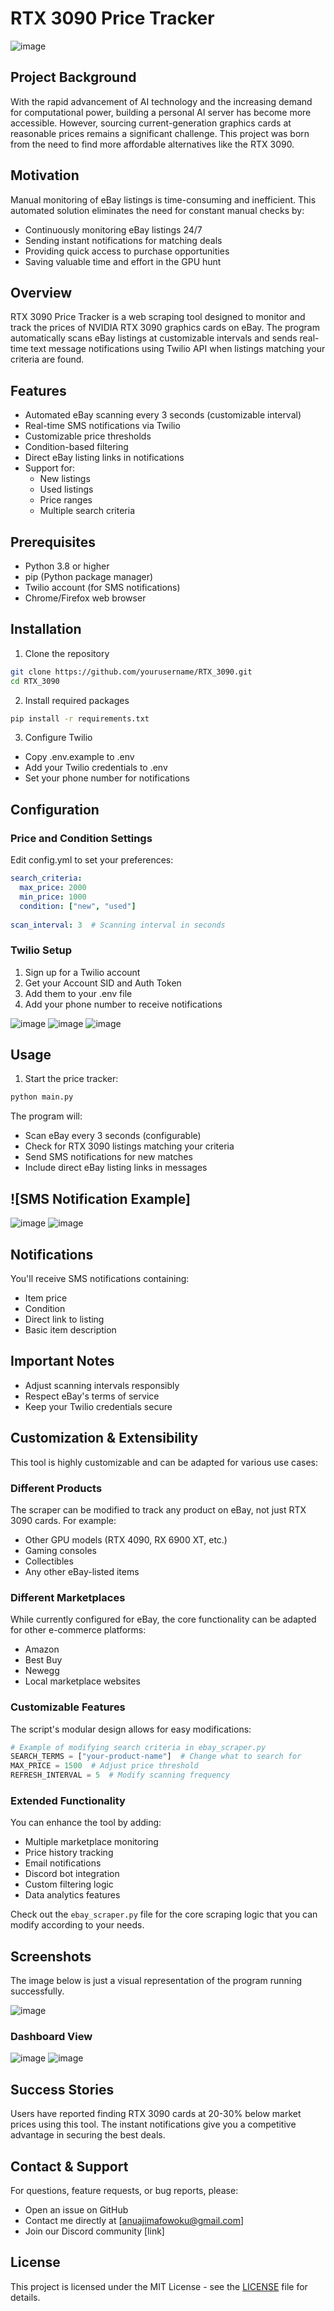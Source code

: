 # RTX 3090 Price Tracker

![image](https://github.com/user-attachments/assets/1fdf49e7-9de3-4847-a411-28b0e7d3ebdc)


## Project Background
With the rapid advancement of AI technology and the increasing demand for computational power, building a personal AI server has become more accessible. However, sourcing current-generation graphics cards at reasonable prices remains a significant challenge. This project was born from the need to find more affordable alternatives like the RTX 3090.


## Motivation
Manual monitoring of eBay listings is time-consuming and inefficient. This automated solution eliminates the need for constant manual checks by:
- Continuously monitoring eBay listings 24/7
- Sending instant notifications for matching deals
- Providing quick access to purchase opportunities
- Saving valuable time and effort in the GPU hunt

## Overview
RTX 3090 Price Tracker is a web scraping tool designed to monitor and track the prices of NVIDIA RTX 3090 graphics cards on eBay. The program automatically scans eBay listings at customizable intervals and sends real-time text message notifications using Twilio API when listings matching your criteria are found.


## Features
- Automated eBay scanning every 3 seconds (customizable interval)
- Real-time SMS notifications via Twilio
- Customizable price thresholds
- Condition-based filtering
- Direct eBay listing links in notifications
- Support for:
  - New listings
  - Used listings
  - Price ranges
  - Multiple search criteria

## Prerequisites
- Python 3.8 or higher
- pip (Python package manager)
- Twilio account (for SMS notifications)
- Chrome/Firefox web browser

## Installation

1. Clone the repository
```bash
git clone https://github.com/yourusername/RTX_3090.git
cd RTX_3090
```
2. Install required packages
```bash
pip install -r requirements.txt
```

3. Configure Twilio
- Copy .env.example to .env
- Add your Twilio credentials to .env
- Set your phone number for notifications

## Configuration
### Price and Condition Settings
Edit config.yml to set your preferences:

```yaml
search_criteria:
  max_price: 2000
  min_price: 1000
  condition: ["new", "used"]
  
scan_interval: 3  # Scanning interval in seconds
```

### Twilio Setup
1. Sign up for a Twilio account
2. Get your Account SID and Auth Token
3. Add them to your .env file
4. Add your phone number to receive notifications

![image](https://github.com/user-attachments/assets/41a1564a-77c0-4c16-b41f-0fc3a7dc7e7b)
![image](https://github.com/user-attachments/assets/72c4f8ac-a66d-4e26-80ff-3d5a0235a6da)
![image](https://github.com/user-attachments/assets/6970bfef-ab4d-4171-b091-470f07fa3ef2)








## Usage
1. Start the price tracker:
```bash
python main.py
```

The program will:

- Scan eBay every 3 seconds (configurable)
- Check for RTX 3090 listings matching your criteria
- Send SMS notifications for new matches
- Include direct eBay listing links in messages

## ![SMS Notification Example]
![image](https://github.com/user-attachments/assets/1a916a76-387f-4727-9889-f90eac8a2c70)
![image](https://github.com/user-attachments/assets/0efef421-9c2a-401a-b064-44d2cab23ed9)






## Notifications
You'll receive SMS notifications containing:

- Item price
- Condition
- Direct link to listing
- Basic item description

## Important Notes
- Adjust scanning intervals responsibly
- Respect eBay's terms of service
- Keep your Twilio credentials secure

## Customization & Extensibility

This tool is highly customizable and can be adapted for various use cases:

### Different Products
The scraper can be modified to track any product on eBay, not just RTX 3090 cards. For example:
- Other GPU models (RTX 4090, RX 6900 XT, etc.)
- Gaming consoles
- Collectibles
- Any other eBay-listed items

### Different Marketplaces
While currently configured for eBay, the core functionality can be adapted for other e-commerce platforms:
- Amazon
- Best Buy
- Newegg
- Local marketplace websites

### Customizable Features
The script's modular design allows for easy modifications:
```python
# Example of modifying search criteria in ebay_scraper.py
SEARCH_TERMS = ["your-product-name"]  # Change what to search for
MAX_PRICE = 1500  # Adjust price threshold
REFRESH_INTERVAL = 5  # Modify scanning frequency
```

### Extended Functionality
You can enhance the tool by adding:
- Multiple marketplace monitoring
- Price history tracking
- Email notifications
- Discord bot integration
- Custom filtering logic
- Data analytics features

Check out the `ebay_scraper.py` file for the core scraping logic that you can modify according to your needs.

## Screenshots

The image below is just a visual representation of the program 
running successfully.

![image](https://github.com/user-attachments/assets/29127807-c03e-461c-8763-c4dad52d0947)


### Dashboard View
![image](https://github.com/user-attachments/assets/fc7712d7-2c86-4639-a62e-7097bcc0a10b)
![image](https://github.com/user-attachments/assets/3c71c431-17d5-42d2-9fe0-89d9a834a84c)



## Success Stories
Users have reported finding RTX 3090 cards at 20-30% below market prices using this tool. The instant notifications give you a competitive advantage in securing the best deals.


## Contact & Support
For questions, feature requests, or bug reports, please:
- Open an issue on GitHub
- Contact me directly at [anuajimafowoku@gmail.com]
- Join our Discord community [link]

## License
This project is licensed under the MIT License - see the [LICENSE](LICENSE) file for details.
